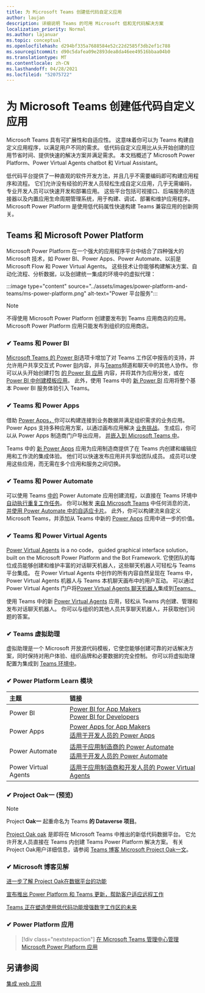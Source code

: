 ```yaml
---
title: 为 Microsoft Teams 创建低代码自定义应用
author: laujan
description: 详细说明 Teams 的可用 Microsoft 低和无代码解决方案
localization_priority: Normal
ms.author: lajanuar
ms.topic: conceptual
ms.openlocfilehash: d294bf335a7688584e52c22d2585f3db2ef1c788
ms.sourcegitcommit: d90c5dafea09e2893dea8da46ee49516bbaa04b0
ms.translationtype: MT
ms.contentlocale: zh-CN
ms.lasthandoff: 04/28/2021
ms.locfileid: "52075722"
---
```

# <a name="create-low-code-custom-apps-for-microsoft-teams"></a>为 Microsoft Teams 创建低代码自定义应用

Microsoft Teams 具有可扩展性和自适应性。 这意味着你可以为 Teams 构建自定义应用程序，以满足用户不同的需求。 低代码自定义应用比从头开始创建的应用节省时间、提供快速的解决方案并满足需求。 本文档概述了 Microsoft Power Platform、Power Virtual Agents chatbot 和 Virtual Assistant。

低代码平台提供了一种直观的软件开发方法，并且几乎不需要编码即可构建应用程序和流程。 它们允许没有经验的开发人员轻松生成自定义应用，几乎无需编码，专业开发人员可以快速开发和部署应用。 这些平台包括可视接口、后端服务的连接器以及内置应用生命周期管理系统，用于构建、调试、部署和维护应用程序。 Microsoft Power Platform 是使用低代码属性快速构建 Teams 兼容应用的创新网关。

## <a name="teams-and-microsoft-power-platform"></a>Teams 和 Microsoft Power Platform

Microsoft Power Platform 在一个强大的应用程序平台中结合了四种强大的 Microsoft 技术，如 Power BI、Power Apps、Power Automate、以前是 Microsoft Flow 和 Power Virtual Agents。 这些技术让你能够构建解决方案、自动化流程、分析数据，以及创建统一集成的环境中的虚拟代理：

:::image type="content" source="../assets/images/power-platform-and-teams/ms-power-platform.png" alt-text="Power 平台服务":::

> [!NOTE]
> 不得使用 Microsoft Power Platform 创建要发布到 Teams 应用商店的应用。 Microsoft Power Platform 应用只能发布到组织的应用商店。

### <a name="-teams-and-power-bi"></a>✔ Teams 和 Power BI

[Microsoft Teams 的 Power BI](https://powerbi.microsoft.com/blog/announcing-new-power-bi-tab-for-microsoft-teams/)选项卡增加了对 Teams 工作区中报告的支持，并允许用户共享交互式 Power [BI](/power-bi/collaborate-share/service-embed-report-microsoft-teams)内容，并与[Teams](/power-bi/collaborate-share/service-collaborate-microsoft-teams)频道和聊天中的其他人协作。 你可以从头开始创建打包 [的 Power BI 应用](/power-bi/collaborate-share/service-create-distribute-apps) 内容，并将其作为应用分发，或在 [Power BI 中创建模板应用](/connect-data/service-template-apps-create)。 此外，使用 Teams 中的 [新 Power BI](https://go.microsoft.com/fwlink/?linkid=2143643) 应用将整个基本 Power BI 服务体验引入 Teams。

### <a name="-teams-and-power-apps"></a>✔ Teams 和 Power Apps

借助 [Power Apps，](/powerapps/powerapps-overview)你可以构建连接到业务数据并满足组织需求的业务应用。  Power Apps 支持多种应用方案，以通过画布应用解决 [业务挑战](/powerapps/maker/#canvas-apps)。 生成后，你可以从 Power Apps 制造商门户导出应用， [并嵌入到 Microsoft Teams 中](/power-platform/admin/embed-app-teams)。

Teams 中的 [新 Power Apps](https://go.microsoft.com/fwlink/?linkid=2143374) 应用为应用制造商提供了在 Teams 内创建和编辑应用和工作流的集成体验。 他们可以快速发布应用并共享给团队成员。 成员可以使用这些应用，而无需在多个应用和服务之间切换。

### <a name="-teams-and-power-automate"></a>✔ Teams 和 Power Automate

可以使用 Teams [中的](https://flow.microsoft.com/connectors/shared_teams/microsoft-teams/) Power Automate 应用创建流程，以直接在 Teams 环境中 [自动执行重复工作任务](/power-automate/flows-teams)。 你可以触发 [来自 Microsoft Teams](/power-automate/trigger-flow-teams-message) 中任何消息的流， [并使用 Power Automate 中的自适应卡片](/power-automate/create-adaptive-cards)。 此外，你可以构建流来自定义 Microsoft Teams，并添加从 Teams 中新的 [Power Apps](https://go.microsoft.com/fwlink/?linkid=2143539) 应用中进一步的价值。

### <a name="-teams-and-power-virtual-agents"></a>✔ Teams 和 Power Virtual Agents

[Power Virtual Agents](/power-virtual-agents/fundamentals-what-is-power-virtual-agents) is a no code， guided graphical interface solution， built on the Microsoft Power Platform and the Bot Framework. 它使团队的每位成员能够创建和维护丰富的对话聊天机器人，这些聊天机器人可轻松与 Teams 平台集成。 在 Power Virtual Agents 中创作的所有内容自然呈现在 Teams 中，Power Virtual Agents 机器人与 Teams 本机聊天画布中的用户互动。 可以通过 Power Virtual Agents 门户将[Power Virtual Agents 聊天机器人](/power-virtual-agents/publication-add-bot-to-microsoft-teams)集成到[Teams。](https://powervirtualagents.microsoft.com)

使用 Teams 中的新 [Power Virtual Agents](https://aka.ms/pva-teams-docs) 应用，轻松从 Teams 内创建、管理和发布对话聊天机器人。 你可以与组织的其他人员共享聊天机器人，并获取他们问题的答案。

### <a name="-virtual-assistant-for-teams"></a>✔ Teams 虚拟助理

虚拟助理是一个 Microsoft 开放源代码模板，它使您能够创建可靠的对话解决方案，同时保持对用户体验、组织品牌和必要数据的完全控制。 你可以将虚拟助理配置为集成到 [Teams 环境中](https://microsoft.github.io/botframework-solutions/clients-and-channels/tutorials/enable-teams/1-intro)。 

### <a name="-power-platform-learn-modules"></a>✔ Power Platform Learn 模块

|  主题  |  链接  |
|:---------|:----------------------|
|Power BI|[Power BI for App Makers](/learn/browse/?expanded=power-platform&products=power-bi&roles=maker)</br>[Power BI for Developers](/learn/browse/?expanded=power-platform&products=power-bi&roles=developer)|
|Power Apps|[Power Apps for App Makers](/learn/browse/?products=power-apps&roles=maker)</br>[适用于开发人员的 Power Apps](/learn/browse/?products=power-apps)|
|Power Automate|[适用于应用制造商的 Power Automate](/learn/browse/?expanded=power-platform&products=power-automate&roles=maker)</br>[适用于开发人员的 Power Automate](/learn/browse/?expanded=power-platform&products=power-automate&roles=developer)|
|Power Virtual Agents|[适用于应用制造商和开发人员的 Power Virtual Agents](/learn/browse/?products=power-virtual-agents&expanded=power-platform&roles=maker)|

### <a name="-project-oakdale-preview"></a>✔ Project Oak一 (预览) 

> [!NOTE]
> Project **Oak一** 起重命名为 Teams **的 Dataverse 项目**。

[Project Oak oak](https://techcommunity.microsoft.com/t5/microsoft-teams-blog/teams-is-shaping-the-future-of-work-with-low-code-features-to/ba-p/1507180
) 是即将在 Microsoft Teams 中推出的新低代码数据平台。 它允许开发人员直接在 Teams 内创建 Teams Power Platform 解决方案。 有关 Project Oak用户详细信息，请参阅 [Teams 博客 Microsoft Project Oak一文](https://powerapps.microsoft.com/blog/introducing-project-oakdale-a-new-low-code-data-platform-for-microsoft-teams)。

### <a name="-microsoft-blog-insights"></a>✔ Microsoft 博客见解

[进一步了解 Project Oak在数据平台的功能](https://powerapps.microsoft.com/blog/a-closer-look-at-data-platform-capabilities-in-project-oakdale/)

[宣布推出 Power Platform 和 Teams 更新，帮助客户适应远程工作](https://cloudblogs.microsoft.com/powerplatform/2020/05/19/announcing-power-platform-and-teams-updates-to-help-customers-adapt-to-remote-work/)

[Teams 正在塑造使用低代码功能增强数字工作区的未来](https://techcommunity.microsoft.com/t5/microsoft-teams-blog/teams-is-shaping-the-future-of-work-with-low-code-features-to/ba-p/1507180)

### <a name="-managing-power-platform-apps"></a>✔ Power Platform 应用

> [!div class="nextstepaction"]
> [在 Microsoft Teams 管理中心管理 Microsoft Power Platform 应用](/microsoftteams/manage-power-platform-apps)

## <a name="see-also"></a>另请参阅

[集成 web 应用](~/samples/integrate-web-apps-overview.md)